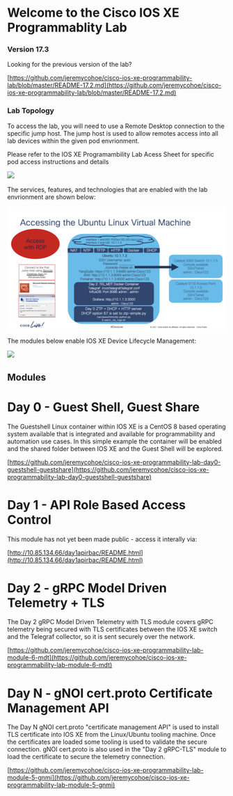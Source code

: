 # Welcome to the Cisco IOS XE Programmablity Lab

### Version 17.3
Looking for the previous version of the lab?

[https://github.com/jeremycohoe/cisco-ios-xe-programmability-lab/blob/master/README-17.2.md](https://github.com/jeremycohoe/cisco-ios-xe-programmability-lab/blob/master/README-17.2.md)

### Lab Topology
To access the lab, you will need to use a Remote Desktop connection to the specific jump host.  The jump host is used to allow remotes access into all lab devices within the given pod envrionment.

Please refer to the IOS XE Programambility Lab Acess Sheet for specific pod access instructions and details

![](./imgs/lab_topology.png)

The services, features, and technologies that are enabled with the lab envrionment are shown below:

![](./imgs/pod_details.png)

The modules below enable IOS XE Device Lifecycle Management:

![](./imgs/device_lifecycle.png)

## Modules

# Day 0 - Guest Shell, Guest Share

The Guestshell Linux container within IOS XE is a CentOS 8 based operating system available that is integrated and available for programmability and automation use cases. In this simple example the container will be enabled and the shared folder between IOS XE and the Guest Shell will be explored.

[https://github.com/jeremycohoe/cisco-ios-xe-programmability-lab-day0-guestshell-guestshare](https://github.com/jeremycohoe/cisco-ios-xe-programmability-lab-day0-guestshell-guestshare)

# Day 1 - API Role Based Access Control

This module has not yet been made public - access it interally via:

[http://10.85.134.66/day1apirbac/README.html](http://10.85.134.66/day1apirbac/README.html)


# Day 2 - gRPC Model Driven Telemetry + TLS

The Day 2 gRPC Model Driven Telemetry with TLS module covers gRPC telemetry being secured with TLS certificates between the IOS XE switch and the Telegraf collector, so it is sent securely over the network.

[https://github.com/jeremycohoe/cisco-ios-xe-programmability-lab-module-6-mdt](https://github.com/jeremycohoe/cisco-ios-xe-programmability-lab-module-6-mdt)

# Day N - gNOI cert.proto Certificate Management API

The Day N gNOI cert.proto "certificate management API" is used to install TLS certificate into IOS XE from the Linux/Ubuntu tooling machine. Once the certificates are loaded some tooling is used to validate the secure connection. gNOI cert.proto is also used in the "Day 2 gRPC-TLS" module to load the certificate to secure the telemetry connection.

[https://github.com/jeremycohoe/cisco-ios-xe-programmability-lab-module-5-gnmi](https://github.com/jeremycohoe/cisco-ios-xe-programmability-lab-module-5-gnmi)






